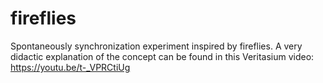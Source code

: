 # fireflies
Spontaneously synchronization experiment inspired by fireflies.
A very didactic explanation of the concept can be found in this Veritasium video: https://youtu.be/t-_VPRCtiUg
